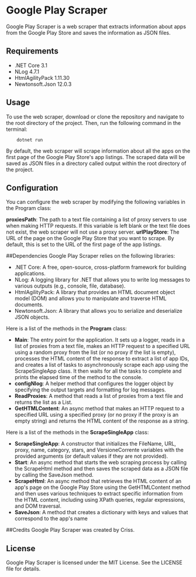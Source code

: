 ﻿# Google Play Scraper
Google Play Scraper is a web scraper that extracts information about apps from the Google Play Store and saves the information as JSON files.

## Requirements
* .NET Core 3.1
*  NLog 4.7.1
* HtmlAgilityPack 1.11.30
* Newtonsoft.Json 12.0.3

## Usage
To use the web scraper, download or clone the repository and navigate to the root directory of the project. Then, run the following command in the terminal:

```console
	dotnet run
```
By default, the web scraper will scrape information about all the apps on the first page of the Google Play Store's app listings. The scraped data will be saved as JSON files in a directory called output within the root directory of the project.

## Configuration
You can configure the web scraper by modifying the following variables in the Program class:

**proxiesPath**: The path to a text file containing a list of proxy servers to use when making HTTP requests. If this variable is left blank or the text file does not exist, the web scraper will not use a proxy server.
**urlPlayStore**: The URL of the page on the Google Play Store that you want to scrape. By default, this is set to the URL of the first page of the app listings.


##Dependencies
Google Play Scraper relies on the following libraries:

* .NET Core: A free, open-source, cross-platform framework for building applications.
* NLog: A logging library for .NET that allows you to write log messages to various outputs (e.g., console, file, database).
* HtmlAgilityPack: A library that provides an HTML document object model (DOM) and allows you to manipulate and traverse HTML documents.
* Newtonsoft.Json: A library that allows you to serialize and deserialize JSON objects.

Here is a list of the methods in the **Program** class:

* **Main**: The entry point for the application. It sets up a logger, reads in a list of proxies from a text file, makes an HTTP request to a specified URL using a random proxy from the list (or no proxy if the list is empty), processes the HTML content of the response to extract a list of app IDs, and creates a list of tasks to asynchronously scrape each app using the ScrapeSingleApp class. It then waits for all the tasks to complete and prints the elapsed time of the method to the console.
* **configNlog**: A helper method that configures the logger object by specifying the output targets and formatting for log messages.
* **ReadProxies**: A method that reads a list of proxies from a text file and returns the list as a List<string>.
* **GetHTMLContent**: An async method that makes an HTTP request to a specified URL using a specified proxy (or no proxy if the proxy is an empty string) and returns the HTML content of the response as a string.

Here is a list of the methods in the **ScrapeSingleApp** class:

* **ScrapeSingleApp**: A constructor that initializes the FileName, URL, proxy, name, category, stars, and VersioneCorrente variables with the provided arguments (or default values if they are not provided).
* **Start**: An async method that starts the web scraping process by calling the ScrapeHtml method and then saves the scraped data as a JSON file by calling the SaveJson method.
* **ScrapeHtml**: An async method that retrieves the HTML content of an app's page on the Google Play Store using the GetHTMLContent method and then uses various techniques to extract specific information from the HTML content, including using XPath queries, regular expressions, and DOM traversal.
* **SaveJson**: A method that creates a dictionary with keys and values that correspond to the app's name


##Credits
Google Play Scraper was created by Criss.

## License
Google Play Scraper is licensed under the MIT License. See the LICENSE file for details.